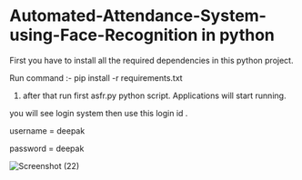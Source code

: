 # Automated-Attendance-System-using-Face-Recognition in python

First you have to install all the required dependencies in this python project.


Run command :- pip install -r requirements.txt

1. after that run first asfr.py python script.
Applications will start running.


you will see login system then use this login id .


username = deepak


password = deepak



![Screenshot (22)](https://user-images.githubusercontent.com/37483598/86475550-868c2e80-bd62-11ea-8035-b37b5c7675c6.png)




